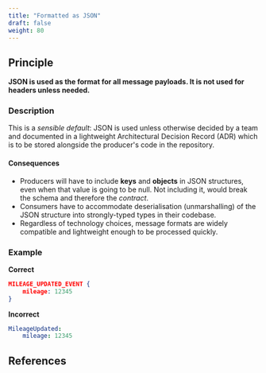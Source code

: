 ```yaml
---
title: "Formatted as JSON"
draft: false
weight: 80
---
```


## Principle
**JSON is used as the format for all message payloads. It is not used for headers unless needed.**

### Description
This is a _sensible default_: JSON is used unless otherwise decided by a team and documented in a lightweight Architectural Decision Record (ADR) which is to be stored alongside the producer's code in the repository.

#### Consequences
* Producers will have to include **keys** and **objects** in JSON structures, even when that value is going to be null. Not including it, would break the schema and therefore the _contract_.
* Consumers have to accommodate deserialisation (unmarshalling) of the JSON structure into strongly-typed types in their codebase.
* Regardless of technology choices, message formats are widely compatible and lightweight enough to be processed quickly.

### Example
**Correct**
```json
MILEAGE_UPDATED_EVENT {
	mileage: 12345
}
```

**Incorrect**
```yaml
MileageUpdated:
	mileage: 12345
```

## References
